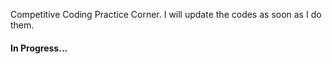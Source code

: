 Competitive Coding Practice Corner.
I will update the codes as soon as I do them.
#### In Progress...

